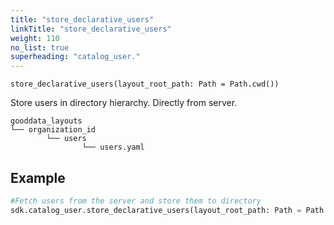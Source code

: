```yaml
---
title: "store_declarative_users"
linkTitle: "store_declarative_users"
weight: 110
no_list: true
superheading: "catalog_user."
---
```


<!-- TODO -->

``store_declarative_users(layout_root_path: Path = Path.cwd())``

Store users in directory hierarchy. Directly from server.

    gooddata_layouts
    └── organization_id
            └── users
                    └── users.yaml

## Example

```python
#Fetch users from the server and store them to directory
sdk.catalog_user.store_declarative_users(layout_root_path: Path = Path.cwd())
```
